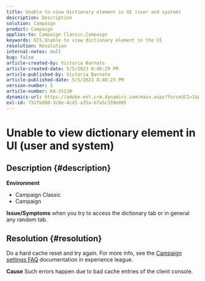 ```yaml
---
title: Unable to view dictionary element in UI (user and system)
description: Description
solution: Campaign
product: Campaign
applies-to: Campaign Classic,Campaign
keywords: KCS,Unable to view dictionary element in the UI
resolution: Resolution
internal-notes: null
bug: false
article-created-by: Victoria Barnato
article-created-date: 5/5/2023 8:46:29 PM
article-published-by: Victoria Barnato
article-published-date: 5/5/2023 8:48:23 PM
version-number: 5
article-number: KA-15130
dynamics-url: https://adobe-ent.crm.dynamics.com/main.aspx?forceUCI=1&pagetype=entityrecord&etn=knowledgearticle&id=b32b45e3-85eb-ed11-a7c6-6045bd0065f9
exl-id: 751fbd00-3c8e-4cd1-a35a-b7a5c339e005
---
```

# Unable to view dictionary element in UI (user and system)

## Description {#description}

<b>Environment</b>
- Campaign Classic
- Campaign



<b>Issue/Symptoms</b>
when you try to access the dictionary tab or in general any random tab.


## Resolution {#resolution}






Do a hard cache reset and try again. For more info, see the [Campaign settings FAQ](https://experienceleague.adobe.com/docs/campaign-classic/using/getting-started/starting-with-adobe-campaign/faq/faq-campaign-config.html?lang=en) documentation in experience league.


<b>Cause</b>
Such errors happen due to bad cache entries of the client console.
